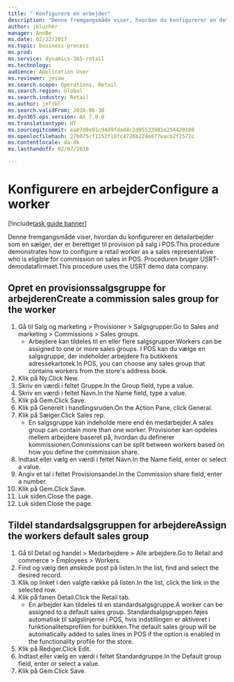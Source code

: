 ```yaml
--- 
title: " Konfigurere en arbejder"
description: "Denne fremgangsmåde viser, hvordan du konfigurerer en detailarbejder som en sælger, der er berettiget til provision på salg i POS."
author: jblucher
manager: AnnBe
ms.date: 02/22/2017
ms.topic: business-process
ms.prod: 
ms.service: dynamics-365-retail
ms.technology: 
audience: Application User
ms.reviewer: josaw
ms.search.scope: Operations, Retail
ms.search.region: Global
ms.search.industry: Retail
ms.author: jeffbl
ms.search.validFrom: 2016-06-30
ms.dyn365.ops.version: AX 7.0.0
ms.translationtype: HT
ms.sourcegitcommit: ea07d8e91c94d9fdad4c2d05533981e254420188
ms.openlocfilehash: 27b075cf1152f16fc4726b224e877eacb2f2572c
ms.contentlocale: da-dk
ms.lasthandoff: 02/07/2018

---
```

# <a name="configure-a-worker"></a><span data-ttu-id="2ddf9-103"> Konfigurere en arbejder</span><span class="sxs-lookup"><span data-stu-id="2ddf9-103">Configure a worker</span></span>

[!include[task guide banner](../includes/task-guide-banner.md)]

<span data-ttu-id="2ddf9-104">Denne fremgangsmåde viser, hvordan du konfigurerer en detailarbejder som en sælger, der er berettiget til provision på salg i POS.</span><span class="sxs-lookup"><span data-stu-id="2ddf9-104">This procedure demonstrates how to configure a retail worker as a sales representative who is eligible for commission on sales in POS.</span></span> <span data-ttu-id="2ddf9-105">Proceduren bruger USRT-demodatafirmaet.</span><span class="sxs-lookup"><span data-stu-id="2ddf9-105">This procedure uses the USRT demo data company.</span></span>


## <a name="create-a-commission-sales-group-for-the-worker"></a><span data-ttu-id="2ddf9-106">Opret en provisionssalgsgruppe for arbejderen</span><span class="sxs-lookup"><span data-stu-id="2ddf9-106">Create a commission sales group for the worker</span></span>
1. <span data-ttu-id="2ddf9-107">Gå til Salg og marketing > Provisioner > Salgsgrupper.</span><span class="sxs-lookup"><span data-stu-id="2ddf9-107">Go to Sales and marketing > Commissions > Sales groups.</span></span>
    * <span data-ttu-id="2ddf9-108">Arbejdere kan tildeles til en eller flere salgsgrupper.</span><span class="sxs-lookup"><span data-stu-id="2ddf9-108">Workers can be assigned to one or more sales groups.</span></span> <span data-ttu-id="2ddf9-109">I POS kan du vælge en salgsgruppe, der indeholder arbejdere fra butikkens adressekartotek.</span><span class="sxs-lookup"><span data-stu-id="2ddf9-109">In POS, you can choose any sales group that contains workers from the store's address book.</span></span>  
2. <span data-ttu-id="2ddf9-110">Klik på Ny.</span><span class="sxs-lookup"><span data-stu-id="2ddf9-110">Click New.</span></span>
3. <span data-ttu-id="2ddf9-111">Skriv en værdi i feltet Gruppe.</span><span class="sxs-lookup"><span data-stu-id="2ddf9-111">In the Group field, type a value.</span></span>
4. <span data-ttu-id="2ddf9-112">Skriv en værdi i feltet Navn.</span><span class="sxs-lookup"><span data-stu-id="2ddf9-112">In the Name field, type a value.</span></span>
5. <span data-ttu-id="2ddf9-113">Klik på Gem.</span><span class="sxs-lookup"><span data-stu-id="2ddf9-113">Click Save.</span></span>
6. <span data-ttu-id="2ddf9-114">Klik på Generelt i handlingsruden.</span><span class="sxs-lookup"><span data-stu-id="2ddf9-114">On the Action Pane, click General.</span></span>
7. <span data-ttu-id="2ddf9-115">Klik på Sælger.</span><span class="sxs-lookup"><span data-stu-id="2ddf9-115">Click Sales rep.</span></span>
    * <span data-ttu-id="2ddf9-116">En salgsgruppe kan indeholde mere end én medarbejder.</span><span class="sxs-lookup"><span data-stu-id="2ddf9-116">A sales group can contain more than one worker.</span></span> <span data-ttu-id="2ddf9-117">Provisioner kan opdeles mellem arbejdere baseret på, hvordan du definerer kommissionen.</span><span class="sxs-lookup"><span data-stu-id="2ddf9-117">Commissions can be split between workers based on how you define the commission share.</span></span>  
8. <span data-ttu-id="2ddf9-118">Indtast eller vælg en værdi i feltet Navn.</span><span class="sxs-lookup"><span data-stu-id="2ddf9-118">In the Name field, enter or select a value.</span></span>
9. <span data-ttu-id="2ddf9-119">Angiv et tal i feltet Provisionsandel.</span><span class="sxs-lookup"><span data-stu-id="2ddf9-119">In the Commission share field, enter a number.</span></span>
10. <span data-ttu-id="2ddf9-120">Klik på Gem.</span><span class="sxs-lookup"><span data-stu-id="2ddf9-120">Click Save.</span></span>
11. <span data-ttu-id="2ddf9-121">Luk siden.</span><span class="sxs-lookup"><span data-stu-id="2ddf9-121">Close the page.</span></span>
12. <span data-ttu-id="2ddf9-122">Luk siden.</span><span class="sxs-lookup"><span data-stu-id="2ddf9-122">Close the page.</span></span>

## <a name="assign-the-workers-default-sales-group"></a><span data-ttu-id="2ddf9-123">Tildel standardsalgsgruppen for arbejdere</span><span class="sxs-lookup"><span data-stu-id="2ddf9-123">Assign the workers default sales group</span></span>
1. <span data-ttu-id="2ddf9-124">Gå til Detail og handel > Medarbejdere > Alle arbejdere.</span><span class="sxs-lookup"><span data-stu-id="2ddf9-124">Go to Retail and commerce > Employees > Workers.</span></span>
2. <span data-ttu-id="2ddf9-125">Find og vælg den ønskede post på listen.</span><span class="sxs-lookup"><span data-stu-id="2ddf9-125">In the list, find and select the desired record.</span></span>
3. <span data-ttu-id="2ddf9-126">Klik op linket i den valgte række på listen.</span><span class="sxs-lookup"><span data-stu-id="2ddf9-126">In the list, click the link in the selected row.</span></span>
4. <span data-ttu-id="2ddf9-127">Klik på fanen Detail.</span><span class="sxs-lookup"><span data-stu-id="2ddf9-127">Click the Retail tab.</span></span>
    * <span data-ttu-id="2ddf9-128">En arbejder kan tildeles til en standardsalgsgruppe.</span><span class="sxs-lookup"><span data-stu-id="2ddf9-128">A worker can be assigned to a default sales group.</span></span> <span data-ttu-id="2ddf9-129">Standardsalgsgruppen føjes automatisk til salgslinjerne i POS, hvis indstillingen er aktiveret i funktionalitetsprofilen for butikken.</span><span class="sxs-lookup"><span data-stu-id="2ddf9-129">The default sales group will be automatically added to sales lines in POS if the option is enabled in the functionality profile for the store.</span></span>  
5. <span data-ttu-id="2ddf9-130">Klik på Rediger.</span><span class="sxs-lookup"><span data-stu-id="2ddf9-130">Click Edit.</span></span>
6. <span data-ttu-id="2ddf9-131">Indtast eller vælg en værdi i feltet Standardgruppe.</span><span class="sxs-lookup"><span data-stu-id="2ddf9-131">In the Default group field, enter or select a value.</span></span>
7. <span data-ttu-id="2ddf9-132">Klik på Gem.</span><span class="sxs-lookup"><span data-stu-id="2ddf9-132">Click Save.</span></span>



